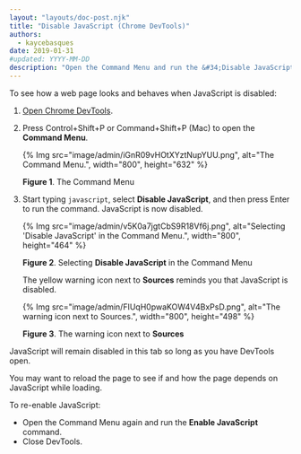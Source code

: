 ```yaml
---
layout: "layouts/doc-post.njk"
title: "Disable JavaScript (Chrome DevTools)"
authors:
  - kaycebasques
date: 2019-01-31
#updated: YYYY-MM-DD
description: "Open the Command Menu and run the &#34;Disable JavaScript&#34; command."
---
```


To see how a web page looks and behaves when JavaScript is disabled:

1.  [Open Chrome DevTools][1].
2.  Press Control+Shift+P or Command+Shift+P (Mac) to open the **Command Menu**.

    {% Img src="image/admin/iGnR09vHOtXYztNupYUU.png", alt="The Command Menu.", width="800", height="632" %}

    **Figure 1**. The Command Menu

3.  Start typing `javascript`, select **Disable JavaScript**, and then press Enter to run the
    command. JavaScript is now disabled.

    {% Img src="image/admin/v5K0a7jgtCbS9R18Vf6j.png", alt="Selecting 'Disable JavaScript' in the Command Menu.", width="800", height="464" %}

    **Figure 2**. Selecting **Disable JavaScript** in the Command Menu

    The yellow warning icon next to **Sources** reminds you that JavaScript is disabled.

    {% Img src="image/admin/FIUqH0pwaKOW4V4BxPsD.png", alt="The warning icon next to Sources.", width="800", height="498" %}

    **Figure 3**. The warning icon next to **Sources**

JavaScript will remain disabled in this tab so long as you have DevTools open.

You may want to reload the page to see if and how the page depends on JavaScript while loading.

To re-enable JavaScript:

- Open the Command Menu again and run the **Enable JavaScript** command.
- Close DevTools.

[1]: /web/tools/chrome-devtools/open
